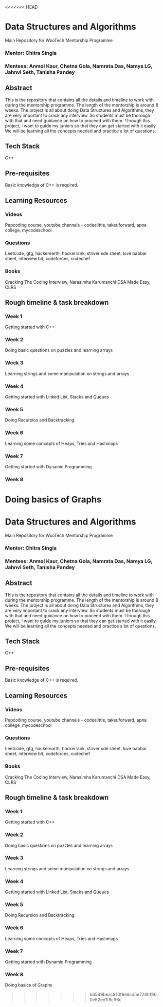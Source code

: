 <<<<<<< HEAD
# Data Structures and Algorithms
Main Repository for WooTech Mentorship Programme

### Mentor: Chitra Singla
### Mentees: Anmol Kaur, Chetna Gola, Namrata Das, Namya LG, Jahnvi Seth, Tanisha Pandey

## Abstract
This is the repository that contains all the details and timeline to work with during the mentorship programme. The length of the mentorship is around 8 weeks. The project is all about doing Data Structures and Algorithms, they are very important to crack any interview. So students must be thorough with that and need guidance on how to proceed with them. Through this project, I want to guide my juniors so that they can get started with it easily. We will be learning all the concepts needed and practice a lot of questions. 

## Tech Stack
C++

## Pre-requisites
Basic knowledge of C++ is required.

## Learning Resources
### Videos
Pepcoding course, youtube channels - codealittle, takeuforward, apna college, mycodeschool
### Questions 
Leetcode, gfg, hackerearth, hackerrank, striver sde sheet, love babbar sheet, interview bit, codeforces, codechef
### Books 
Cracking The Coding Interview, Narasimha Karumanchi DSA Made Easy, CLRS

## Rough timeline & task breakdown
### Week 1 
Getting started with C++

### Week 2 
Doing basic questions on puzzles and learning arrays 

### Week 3 
Learning strings and some manipulation on strings and arrays

### Week 4 
Getting started with Linked List, Stacks and Queues

### Week 5 
Doing Recursion and Backtracking

### Week 6 
Learning some concepts of Heaps, Tries and Hashmaps

### Week 7 
Getting started with Dynamic Programming

### Week 8 
Doing basics of Graphs
=======
# Data Structures and Algorithms
Main Repository for WooTech Mentorship Programme

### Mentor: Chitra Singla
### Mentees: Anmol Kaur, Chetna Gola, Namrata Das, Namya LG, Jahnvi Seth, Tanisha Pandey

## Abstract
This is the repository that contains all the details and timeline to work with during the mentorship programme. The length of the mentorship is around 8 weeks. The project is all about doing Data Structures and Algorithms, they are very important to crack any interview. So students must be thorough with that and need guidance on how to proceed with them. Through this project, I want to guide my juniors so that they can get started with it easily. We will be learning all the concepts needed and practice a lot of questions. 

## Tech Stack
C++

## Pre-requisites
Basic knowledge of C++ is required.

## Learning Resources
### Videos
Pepcoding course, youtube channels - codealittle, takeuforward, apna college, mycodeschool
### Questions 
Leetcode, gfg, hackerearth, hackerrank, striver sde sheet, love babbar sheet, interview bit, codeforces, codechef
### Books 
Cracking The Coding Interview, Narasimha Karumanchi DSA Made Easy, CLRS

## Rough timeline & task breakdown
### Week 1 
Getting started with C++

### Week 2 
Doing basic questions on puzzles and learning arrays 

### Week 3 
Learning strings and some manipulation on strings and arrays

### Week 4 
Getting started with Linked List, Stacks and Queues

### Week 5 
Doing Recursion and Backtracking

### Week 6 
Learning some concepts of Heaps, Tries and Hashmaps

### Week 7 
Getting started with Dynamic Programming

### Week 8 
Doing basics of Graphs
>>>>>>> b6549beac810f9e6cd5e728b1900e62ed1f6c96c
